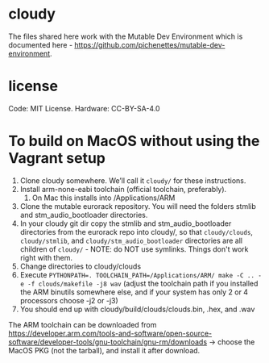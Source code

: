# cloudy
The files shared here work with the Mutable Dev Environment which is documented here - https://github.com/pichenettes/mutable-dev-environment.

# license
Code: MIT License. Hardware: CC-BY-SA-4.0 

# To build on MacOS without using the Vagrant setup

1. Clone cloudy somewhere. We’ll call it `cloudy/` for these instructions.
2. Install arm-none-eabi toolchain (official toolchain, preferably). 
    1. On Mac this installs into /Applications/ARM
3. Clone the mutable eurorack repository. You will need the folders stmlib and stm_audio_bootloader directories.
4. In your cloudy git dir copy the stmlib and stm_audio_bootloader directories from the eurorack repo into cloudy/, so that `cloudy/clouds`, `cloudy/stmlib`, and `cloudy/stm_audio_bootloader` directories are all children of `cloudy/` - NOTE: do NOT use symlinks. Things don't work right with them.
5. Change directories to cloudy/clouds
6. Execute `PYTHONPATH=. TOOLCHAIN_PATH=/Applications/ARM/ make -C .. -e -f clouds/makefile -j8 wav` (adjust the toolchain path if you installed the ARM binutils somewhere else, and if your system has only 2 or 4 processors choose -j2 or -j3)
7. You should end up with cloudy/build/clouds/clouds.bin, .hex, and .wav 

The ARM toolchain can be downloaded from https://developer.arm.com/tools-and-software/open-source-software/developer-tools/gnu-toolchain/gnu-rm/downloads -> choose the MacOS PKG (not the tarball), and install it after download.
